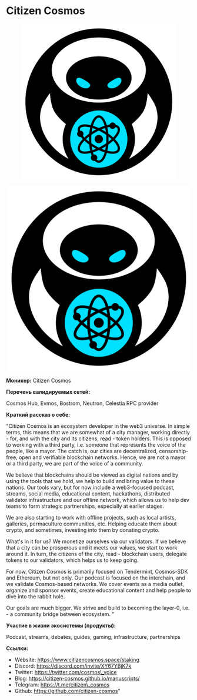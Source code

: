 # Citizen Cosmos

<figure><img src="../../.gitbook/assets/logo_2021.png" alt=""><figcaption></figcaption></figure>

![](<../../.gitbook/assets/image (16).png>)

**Моникер:** Citizen Cosmos

**Перечень валидируемых сетей:**

Cosmos Hub, Evmos, Bostrom, Neutron, Celestia RPC provider

**Краткий рассказ о себе:**

"Citizen Cosmos is an ecosystem developer in the web3 universe. In simple terms, this means that we are somewhat of a city manager, working directly - for, and with the city and its citizens, read - token holders. This is opposed to working with a third party, i.e. someone that represents the voice of the people, like a mayor. The catch is, our cities are decentralized, censorship-free, open and verifiable blockchain networks. Hence, we are not a mayor or a third party, we are part of the voice of a community.

We believe that blockchains should be viewed as digital nations and by using the tools that we hold, we help to build and bring value to these nations. Our tools vary, but for now include a web3-focused podcast, streams, social media, educational content, hackathons, distributed validator infrastructure and our offline network, which allows us to help dev teams to form strategic partnerships, especially at earlier stages.

We are also starting to work with offline projects, such as local artists, galleries, permaculture communities, etc. Helping educate them about crypto, and sometimes, investing into them by donating crypto.

What's in it for us? We monetize ourselves via our validators. If we believe that a city can be prosperous and it meets our values, we start to work around it. In turn, the citizens of the city, read - blockchain users, delegate tokens to our validators, which helps us to keep going.

For now, Citizen Cosmos is primarily focused on Tendermint, Cosmos-SDK and Ethereum, but not only. Our podcast is focused on the interchain, and we validate Cosmos-based networks. We cover events as a media outlet, organize and sponsor events, create educational content and help people to dive into the rabbit hole.

Our goals are much bigger. We strive and build to becoming the layer-0, i.e. - a community bridge between ecosystem. "

**Участие в жизни экосистемы (продукты):**

Podcast, streams, debates, guides, gaming, infrastructure, partnerships

**Ссылки:**

* &#x20;Website: https://www.citizencosmos.space/staking
* Discord: https://discord.com/invite/XY67YBjK7k
* Twitter: https://twitter.com/cosmos\_voice
* Blog: https://citizen-cosmos.github.io/manuscripts/
* Telegram: https://t.me/citizen\_cosmos
* Github: https://github.com/citizen-cosmos"
